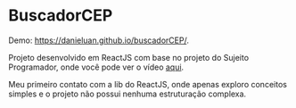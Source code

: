 # BuscadorCEP

Demo: https://danieluan.github.io/buscadorCEP/.

Projeto desenvolvido em ReactJS com base no projeto do Sujeito Programador, onde você pode ver o vídeo [aqui](https://youtu.be/oy4cbqE1_qc). 

Meu primeiro contato com a lib do ReactJS, onde apenas exploro conceitos simples e o projeto não possui nenhuma estruturação complexa.
